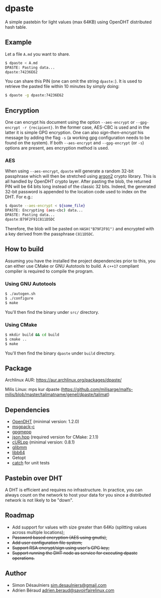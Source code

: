 # dpaste

A simple pastebin for light values (max 64KB) using OpenDHT distributed hash table.

## Example

Let a file `A.md` you want to share.
```sh
$ dpaste < A.md
DPASTE: Pasting data...
dpaste:74236E62
```

You can share this PIN (one can omit the string `dpaste:`). It is used to
retrieve the pasted file within 10 minutes by simply doing:
```sh
$ dpaste -g dpaste:74236E62
```

## Encryption

One can encrypt his document using the option `--aes-encrypt` or
`--gpg-encrypt -r {recipient}`. In the former case, AES-CBC is used and in
the latter it is simple GPG encryption. One can also *sign-then-encrypt* his
message by adding the flag `-s` (a working gpg configuration needs to be found
on the system). If both `--aes-encrypt` and `--gpg-encrypt` (or `-s`) options
are present, aes encryption method is used.

### AES

When using `--aes-encrypt`, `dpaste` will generate a random 32-bit passphrase
which will then be stretched using [argon2][] crypto library. This is all
handled by OpenDHT crypto layer. After pasting the blob, the returned PIN will
be 64 bits long instead of the classic 32 bits. Indeed, the generated 32-bit
password is appended to the location code used to index on the DHT. For e.g.:

```sh
$ dpaste --aes-encrypt < ${some_file}
DPASTE: Encrypting (aes-cbc) data...
DPASTE: Pasting data...
dpaste:B79F2F91C811D5DC
```

Therefore, the blob will be pasted on `HASH("B79F2F91")` and encrypted with
a key derived from the passphrase `C811D5DC`.

[argon2]: https://github.com/P-H-C/phc-winner-argon2

## How to build

Assuming you have the installed the project dependencies prior to this, you can
either use CMake or GNU Autotools to build. A `c++17` compliant compiler is
required to compile the program.

### Using GNU Autotools

```sh
$ ./autogen.sh
$ ./configure
$ make
```

You'll then find the binary under `src/` directory.

### Using CMake

```sh
$ mkdir build && cd build
$ cmake ..
$ make
```

You'll then find the binary `dpaste` under `build` directory.

## Package

Archlinux AUR: https://aur.archlinux.org/packages/dpaste/

Milis Linux:   mps kur dpaste  (https://github.com/milisarge/malfs-milis/blob/master/talimatname/genel/dpaste/talimat)

## Dependencies

- [OpenDHT](https://github.com/savoirfairelinux/opendht/) (minimal version: 1.2.0)
- [msgpack-c](https://github.com/msgpack/msgpack-c)
- [gpgmepp](https://github.com/KDE/gpgmepp)
- [json.hpp](https://github.com/nlohmann/json) (required version for CMake: 2.1.1)
- [cURLpp](https://github.com/jpbarrette/curlpp) (minimal version: 0.8.1)
- [glibmm](https://github.com/GNOME/glibmm)
- [libb64](http://libb64.sourceforge.net/)
- Getopt
- [catch](https://github.com/catchorg/Catch2) for unit tests

## Pastebin over DHT

A DHT is efficient and requires no infrastructure. In practice, you can always
count on the network to host your data for you since a distributed network is
not likely to be "down".

## Roadmap

- Add support for values with size greater than 64Ko (splitting values across
  multiple locations);
- ~~Password based encryption (AES using gnutls)~~;
- ~~Add user configuration file system;~~
- ~~Support RSA encrypt/sign using user's GPG key;~~
- ~~Support running the DHT node as service for executing dpaste operations.~~

## Author

- Simon Désaulniers <sim.desaulniers@gmail.com>
- Adrien Béraud <adrien.beraud@savoirfairelinux.com>

